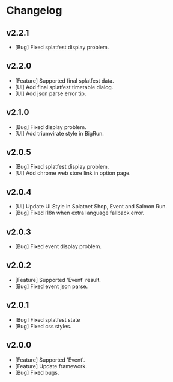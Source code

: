 # Changelog

## v2.2.1
  - [Bug] Fixed splatfest display problem.

## v2.2.0
  - [Feature] Supported final splatfest data.
  - [UI] Add final splatfest timetable dialog.
  - [UI] Add json parse error tip.

## v2.1.0
  - [Bug] Fixed display problem.
  - [UI] Add triumvirate style in BigRun.

## v2.0.5
  - [Bug] Fixed splatfest display problem.
  - [UI] Add chrome web store link in option page.
## v2.0.4
  - [UI] Update UI Style in Splatnet Shop, Event and Salmon Run.
  - [Bug] Fixed i18n when extra language fallback error.
## v2.0.3
  - [Bug] Fixed event display problem.
## v2.0.2
  - [Feature] Supported 'Event' result.
  - [Bug] Fixed event json parse.
## v2.0.1
  - [Bug] Fixed splatfest state
  - [Bug] Fixed css styles.
## v2.0.0
  - [Feature] Supported 'Event'.
  - [Feature] Update framework.
  - [Bug] Fixed bugs.